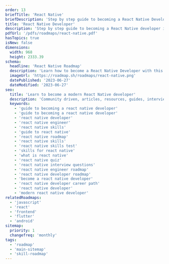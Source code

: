 ```yaml
---
order: 13
briefTitle: 'React Native'
briefDescription: 'Step by step guide to becoming a React Native Developer in 2025'
title: 'React Native Developer'
description: 'Step by step guide to becoming a React Native developer in 2025'
pdfUrl: '/pdfs/roadmaps/react-native.pdf'
hasTopics: true
isNew: false
dimensions:
  width: 968
  height: 2333.39
schema:
  headline: 'React Native Roadmap'
  description: 'Learn how to become a React Native Developer with this interactive step by step guide in 2025. We also have resources and short descriptions attached to the roadmap items so you can get everything you want to learn in one place.'
  imageUrl: 'https://roadmap.sh/roadmaps/react-native.png'
  datePublished: '2023-06-27'
  dateModified: '2023-06-27'
seo:
  title: 'Learn to become a modern React Native developer'
  description: 'Community driven, articles, resources, guides, interview questions, quizzes for react native development. Learn to become a modern React Native developer by following the steps, skills, resources and guides listed in this roadmap.'
  keywords:
    - 'guide to becoming a react native developer'
    - 'guide to becoming a react native developer'
    - 'react native developer'
    - 'react native engineer'
    - 'react native skills'
    - 'guide to react native'
    - 'react native roadmap'
    - 'react native skills'
    - 'react native skills test'
    - 'skills for react native'
    - 'what is react native'
    - 'react native quiz'
    - 'react native interview questions'
    - 'react native engineer roadmap'
    - 'react native developer roadmap'
    - 'become a react native developer'
    - 'react native developer career path'
    - 'react native developer'
    - 'modern react native developer'
relatedRoadmaps:
  - 'javascript'
  - 'react'
  - 'frontend'
  - 'flutter'
  - 'android'
sitemap:
  priority: 1
  changefreq: 'monthly'
tags:
  - 'roadmap'
  - 'main-sitemap'
  - 'skill-roadmap'
---
```

